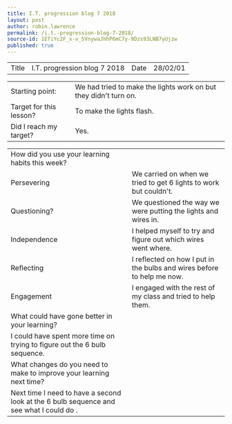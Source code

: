 ```yaml
---
title: I.T. progression blog 7 2018
layout: post
author: robin.lawrence
permalink: /i.t.-progression-blog-7-2018/
source-id: 1ETiYc2F_x-v_5VnywaJhhP6mC7y-9Dzs93LNB7yUjzw
published: true
---
```

<table>
  <tr>
    <td>Title</td>
    <td>I.T. progression blog 7 2018</td>
    <td>Date</td>
    <td>28/02/01</td>
  </tr>
</table>


<table>
  <tr>
    <td>Starting point:</td>
    <td>We had tried to make the lights work on but they didn't turn on.</td>
  </tr>
  <tr>
    <td>Target for this lesson?</td>
    <td>To make the lights flash.</td>
  </tr>
  <tr>
    <td>Did I reach my target? </td>
    <td>Yes.</td>
  </tr>
</table>


<table>
  <tr>
    <td>How did you use your learning habits this week?</td>
    <td></td>
  </tr>
  <tr>
    <td>Persevering</td>
    <td>We carried on when we tried to get 6 lights to work but couldn't.</td>
  </tr>
  <tr>
    <td>Questioning?</td>
    <td>We questioned the way we were putting the lights and wires in.</td>
  </tr>
  <tr>
    <td>Independence</td>
    <td>I helped myself to try and figure out which wires went where.</td>
  </tr>
  <tr>
    <td>Reflecting</td>
    <td>I reflected on how I put in the bulbs and wires before to help me now.</td>
  </tr>
  <tr>
    <td>Engagement</td>
    <td>I engaged with the rest of my class and tried to help them.</td>
  </tr>
  <tr>
    <td>What could have gone better in your learning?</td>
    <td></td>
  </tr>
  <tr>
    <td>I could have spent more time on trying to figure out the 6 bulb sequence.</td>
    <td></td>
  </tr>
  <tr>
    <td>What changes do you need to make to improve your learning next time?</td>
    <td></td>
  </tr>
  <tr>
    <td>Next time I need to have a second look at the 6 bulb sequence and see what I could do .</td>
    <td></td>
  </tr>
</table>


